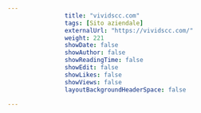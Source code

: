 ---
                title: "vividscc.com"
                tags: [Sito aziendale]
                externalUrl: "https://vividscc.com/"
                weight: 221
                showDate: false
                showAuthor: false
                showReadingTime: false
                showEdit: false
                showLikes: false
                showViews: false
                layoutBackgroundHeaderSpace: false
                ---

